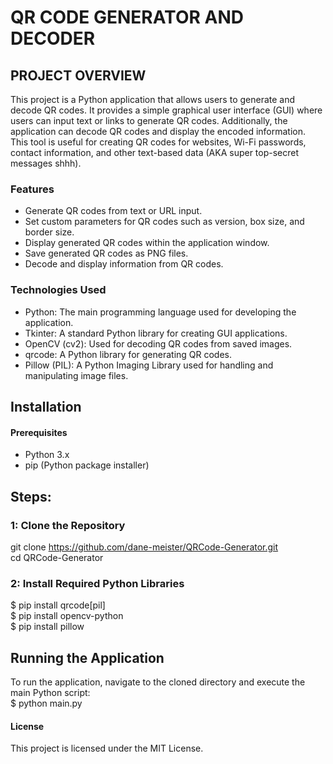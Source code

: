 # QR CODE GENERATOR AND DECODER

## PROJECT OVERVIEW 
This project is a Python application that allows users to generate and decode QR codes. It provides a simple graphical user interface (GUI) where users can input text or links to generate QR codes. Additionally, the application can decode QR codes and display the encoded information. This tool is useful for creating QR codes for websites, Wi-Fi passwords, contact information, and other text-based data (AKA super top-secret messages shhh).

### Features
- Generate QR codes from text or URL input.
- Set custom parameters for QR codes such as version, box size, and border size.
- Display generated QR codes within the application window.
- Save generated QR codes as PNG files.
- Decode and display information from QR codes.

### Technologies Used
- Python: The main programming language used for developing the application.
- Tkinter: A standard Python library for creating GUI applications.
- OpenCV (cv2): Used for decoding QR codes from saved images.
- qrcode: A Python library for generating QR codes.
- Pillow (PIL): A Python Imaging Library used for handling and manipulating image files.

## Installation 

#### Prerequisites 
- Python 3.x
- pip (Python package installer)
## Steps:
### 1: Clone the Repository
git clone https://github.com/dane-meister/QRCode-Generator.git <br>
cd QRCode-Generator
### 2: Install Required Python Libraries
$ pip install qrcode[pil] <br>
$ pip install opencv-python <br>
$ pip install pillow

## Running the Application
To run the application, navigate to the cloned directory and execute the main Python script: <br>
$ python main.py

#### License 
This project is licensed under the MIT License.


